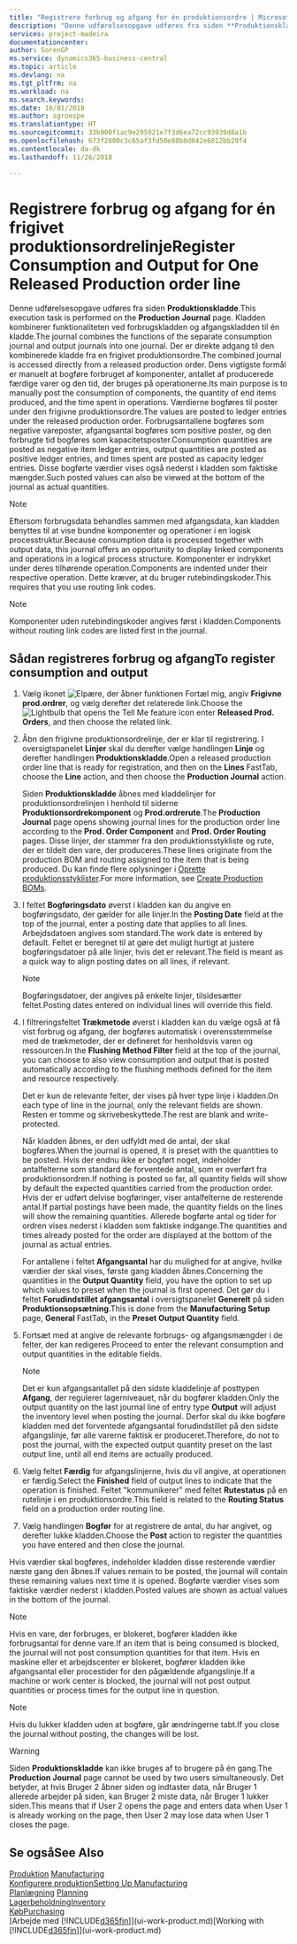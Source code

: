 ```yaml
---
title: "Registrere forbrug og afgang for én produktionsordre | Microsoft Docs"
description: "Denne udførelsesopgave udføres fra siden **Produktionskladde**. Kladden kombinerer funktionaliteten ved forbrugskladden og afgangskladden til én kladde. Der er direkte adgang til den kombinerede kladde fra en frigivet produktionsordre. Dens vigtigste formål er manuelt at bogføre forbruget af komponenter, antallet af producerede færdige varer og den tid, der bruges på operationerne."
services: project-madeira
documentationcenter: 
author: SorenGP
ms.service: dynamics365-business-central
ms.topic: article
ms.devlang: na
ms.tgt_pltfrm: na
ms.workload: na
ms.search.keywords: 
ms.date: 10/01/2018
ms.author: sgroespe
ms.translationtype: HT
ms.sourcegitcommit: 33b900f1ac9e295921e7f3d6ea72cc93939d8a1b
ms.openlocfilehash: 673f2800c3c65af3fd50e08b0d042e6812bb29f4
ms.contentlocale: da-dk
ms.lasthandoff: 11/26/2018

---
```

# <a name="register-consumption-and-output-for-one-released-production-order-line"></a><span data-ttu-id="e9113-106">Registrere forbrug og afgang for én frigivet produktionsordrelinje</span><span class="sxs-lookup"><span data-stu-id="e9113-106">Register Consumption and Output for One Released Production order line</span></span>
<span data-ttu-id="e9113-107">Denne udførelsesopgave udføres fra siden **Produktionskladde**.</span><span class="sxs-lookup"><span data-stu-id="e9113-107">This execution task is performed on the **Production Journal** page.</span></span> <span data-ttu-id="e9113-108">Kladden kombinerer funktionaliteten ved forbrugskladden og afgangskladden til én kladde.</span><span class="sxs-lookup"><span data-stu-id="e9113-108">The journal combines the functions of the separate consumption journal and output journals into one journal.</span></span> <span data-ttu-id="e9113-109">Der er direkte adgang til den kombinerede kladde fra en frigivet produktionsordre.</span><span class="sxs-lookup"><span data-stu-id="e9113-109">The combined journal is accessed directly from a released production order.</span></span> <span data-ttu-id="e9113-110">Dens vigtigste formål er manuelt at bogføre forbruget af komponenter, antallet af producerede færdige varer og den tid, der bruges på operationerne.</span><span class="sxs-lookup"><span data-stu-id="e9113-110">Its main purpose is to manually post the consumption of components, the quantity of end items produced, and the time spent in operations.</span></span> <span data-ttu-id="e9113-111">Værdierne bogføres til poster under den frigivne produktionsordre.</span><span class="sxs-lookup"><span data-stu-id="e9113-111">The values are posted to ledger entries under the released production order.</span></span> <span data-ttu-id="e9113-112">Forbrugsantallene bogføres som negative vareposter, afgangsantal bogføres som positive poster, og den forbrugte tid bogføres som kapacitetsposter.</span><span class="sxs-lookup"><span data-stu-id="e9113-112">Consumption quantities are posted as negative item ledger entries, output quantities are posted as positive ledger entries, and times spent are posted as capacity ledger entries.</span></span> <span data-ttu-id="e9113-113">Disse bogførte værdier vises også nederst i kladden som faktiske mængder.</span><span class="sxs-lookup"><span data-stu-id="e9113-113">Such posted values can also be viewed at the bottom of the journal as actual quantities.</span></span>  

> [!NOTE]  
>  <span data-ttu-id="e9113-114">Eftersom forbrugsdata behandles sammen med afgangsdata, kan kladden benyttes til at vise bundne komponenter og operationer i en logisk processtruktur.</span><span class="sxs-lookup"><span data-stu-id="e9113-114">Because consumption data is processed together with output data, this journal offers an opportunity to display linked components and operations in a logical process structure.</span></span> <span data-ttu-id="e9113-115">Komponenter er indrykket under deres tilhørende operation.</span><span class="sxs-lookup"><span data-stu-id="e9113-115">Components are indented under their respective operation.</span></span> <span data-ttu-id="e9113-116">Dette kræver, at du bruger rutebindingskoder.</span><span class="sxs-lookup"><span data-stu-id="e9113-116">This requires that you use routing link codes.</span></span>  

> [!NOTE]  
>  <span data-ttu-id="e9113-117">Komponenter uden rutebindingskoder angives først i kladden.</span><span class="sxs-lookup"><span data-stu-id="e9113-117">Components without routing link codes are listed first in the journal.</span></span>  

## <a name="to-register-consumption-and-output"></a><span data-ttu-id="e9113-118">Sådan registreres forbrug og afgang</span><span class="sxs-lookup"><span data-stu-id="e9113-118">To register consumption and output</span></span>  
1.  <span data-ttu-id="e9113-119">Vælg ikonet ![Elpære, der åbner funktionen Fortæl mig](media/ui-search/search_small.png "Fortæl mig, hvad du vil foretage dig"), angiv **Frigivne prod.ordrer**, og vælg derefter det relaterede link.</span><span class="sxs-lookup"><span data-stu-id="e9113-119">Choose the ![Lightbulb that opens the Tell Me feature](media/ui-search/search_small.png "Tell me what you want to do") icon enter **Released Prod. Orders**, and then choose the related link.</span></span>  
2.  <span data-ttu-id="e9113-120">Åbn den frigivne produktionsordrelinje, der er klar til registrering. I oversigtspanelet **Linjer** skal du derefter vælge handlingen **Linje** og derefter handlingen **Produktionskladde**.</span><span class="sxs-lookup"><span data-stu-id="e9113-120">Open a released production order line that is ready for registration, and then on the **Lines** FastTab, choose the **Line** action, and then choose the **Production Journal** action.</span></span>  

    <span data-ttu-id="e9113-121">Siden **Produktionskladde** åbnes med kladdelinjer for produktionsordrelinjen i henhold til siderne **Produktionsordrekomponent** og **Prod.ordrerute**.</span><span class="sxs-lookup"><span data-stu-id="e9113-121">The **Production Journal** page opens showing journal lines for the production order line according to the **Prod. Order Component** and **Prod. Order Routing** pages.</span></span> <span data-ttu-id="e9113-122">Disse linjer, der stammer fra den produktionsstykliste og rute, der er tildelt den vare, der produceres.</span><span class="sxs-lookup"><span data-stu-id="e9113-122">These lines originate from the production BOM and routing assigned to the item that is being produced.</span></span> <span data-ttu-id="e9113-123">Du kan finde flere oplysninger i [Oprette produktionsstyklister](production-how-to-create-routings.md).</span><span class="sxs-lookup"><span data-stu-id="e9113-123">For more information, see [Create Production BOMs](production-how-to-create-routings.md).</span></span>  

3.  <span data-ttu-id="e9113-124">I feltet **Bogføringsdato** øverst i kladden kan du angive en bogføringsdato, der gælder for alle linjer.</span><span class="sxs-lookup"><span data-stu-id="e9113-124">In the **Posting Date** field at the top of the journal, enter a posting date that applies to all lines.</span></span> <span data-ttu-id="e9113-125">Arbejdsdatoen angives som standard.</span><span class="sxs-lookup"><span data-stu-id="e9113-125">The work date is entered by default.</span></span> <span data-ttu-id="e9113-126">Feltet er beregnet til at gøre det muligt hurtigt at justere bogføringsdatoer på alle linjer, hvis det er relevant.</span><span class="sxs-lookup"><span data-stu-id="e9113-126">The field is meant as a quick way to align posting dates on all lines, if relevant.</span></span>  

    > [!NOTE]  
    >  <span data-ttu-id="e9113-127">Bogføringsdatoer, der angives på enkelte linjer, tilsidesætter feltet.</span><span class="sxs-lookup"><span data-stu-id="e9113-127">Posting dates entered on individual lines will override this field.</span></span>  

4.  <span data-ttu-id="e9113-128">I filtreringsfeltet **Trækmetode** øverst i kladden kan du vælge også at få vist forbrug og afgang, der bogføres automatisk i overensstemmelse med de trækmetoder, der er defineret for henholdsvis varen og ressourcen.</span><span class="sxs-lookup"><span data-stu-id="e9113-128">In the **Flushing Method Filter** field at the top of the journal, you can choose to also view consumption and output that is posted automatically according to the flushing methods defined for the item and resource respectively.</span></span>  

    <span data-ttu-id="e9113-129">Det er kun de relevante felter, der vises på hver type linje i kladden.</span><span class="sxs-lookup"><span data-stu-id="e9113-129">On each type of line in the journal, only the relevant fields are shown.</span></span> <span data-ttu-id="e9113-130">Resten er tomme og skrivebeskyttede.</span><span class="sxs-lookup"><span data-stu-id="e9113-130">The rest are blank and write-protected.</span></span>  

    <span data-ttu-id="e9113-131">Når kladden åbnes, er den udfyldt med de antal, der skal bogføres.</span><span class="sxs-lookup"><span data-stu-id="e9113-131">When the journal is opened, it is preset with the quantities to be posted.</span></span> <span data-ttu-id="e9113-132">Hvis der endnu ikke er bogført noget, indeholder antalfelterne som standard de forventede antal, som er overført fra produktionsordren.</span><span class="sxs-lookup"><span data-stu-id="e9113-132">If nothing is posted so far, all quantity fields will show by default the expected quantities carried from the production order.</span></span> <span data-ttu-id="e9113-133">Hvis der er udført delvise bogføringer, viser antalfelterne de resterende antal.</span><span class="sxs-lookup"><span data-stu-id="e9113-133">If partial postings have been made, the quantity fields on the lines will show the remaining quantities.</span></span> <span data-ttu-id="e9113-134">Allerede bogførte antal og tider for ordren vises nederst i kladden som faktiske indgange.</span><span class="sxs-lookup"><span data-stu-id="e9113-134">The quantities and times already posted for the order are displayed at the bottom of the journal as actual entries.</span></span>  

    <span data-ttu-id="e9113-135">For antallene i feltet **Afgangsantal** har du mulighed for at angive, hvilke værdier der skal vises, første gang kladden åbnes.</span><span class="sxs-lookup"><span data-stu-id="e9113-135">Concerning the quantities in the **Output Quantity** field, you have the option to set up which values to preset when the journal is first opened.</span></span> <span data-ttu-id="e9113-136">Det gør du i feltet **Forudindstillet afgangsantal** i oversigtspanelet **Generelt** på siden **Produktionsopsætning**.</span><span class="sxs-lookup"><span data-stu-id="e9113-136">This is done from the **Manufacturing Setup** page, **General** FastTab, in the **Preset Output Quantity** field.</span></span>

5.  <span data-ttu-id="e9113-137">Fortsæt med at angive de relevante forbrugs- og afgangsmængder i de felter, der kan redigeres.</span><span class="sxs-lookup"><span data-stu-id="e9113-137">Proceed to enter the relevant consumption and output quantities in the editable fields.</span></span>  

    > [!NOTE]  
    >  <span data-ttu-id="e9113-138">Det er kun afgangsantallet på den sidste kladdelinje af posttypen **Afgang**, der regulerer lagerniveauet, når du bogfører kladden.</span><span class="sxs-lookup"><span data-stu-id="e9113-138">Only the output quantity on the last journal line of entry type **Output** will adjust the inventory level when posting the journal.</span></span> <span data-ttu-id="e9113-139">Derfor skal du ikke bogføre kladden med det forventede afgangsantal forudindstillet på den sidste afgangslinje, før alle varerne faktisk er produceret.</span><span class="sxs-lookup"><span data-stu-id="e9113-139">Therefore, do not to post the journal, with the expected output quantity preset on the last output line, until all end items are actually produced.</span></span>  

6.  <span data-ttu-id="e9113-140">Vælg feltet **Færdig** for afgangslinjerne, hvis du vil angive, at operationen er færdig.</span><span class="sxs-lookup"><span data-stu-id="e9113-140">Select the **Finished** field of output lines to indicate that the operation is finished.</span></span> <span data-ttu-id="e9113-141">Feltet "kommunikerer" med feltet **Rutestatus** på en rutelinje i en produktionsordre.</span><span class="sxs-lookup"><span data-stu-id="e9113-141">This field is related to the **Routing Status** field on a production order routing line.</span></span>  
7.  <span data-ttu-id="e9113-142">Vælg handlingen **Bogfør** for at registrere de antal, du har angivet, og derefter lukke kladden.</span><span class="sxs-lookup"><span data-stu-id="e9113-142">Choose the **Post** action to register the quantities you have entered and then close the journal.</span></span>  

<span data-ttu-id="e9113-143">Hvis værdier skal bogføres, indeholder kladden disse resterende værdier næste gang den åbnes.</span><span class="sxs-lookup"><span data-stu-id="e9113-143">If values remain to be posted, the journal will contain these remaining values next time it is opened.</span></span> <span data-ttu-id="e9113-144">Bogførte værdier vises som faktiske værdier nederst i kladden.</span><span class="sxs-lookup"><span data-stu-id="e9113-144">Posted values are shown as actual values in the bottom of the journal.</span></span>  

> [!NOTE]  
>  <span data-ttu-id="e9113-145"> Hvis en vare, der forbruges, er blokeret, bogfører kladden ikke forbrugsantal for denne vare.</span><span class="sxs-lookup"><span data-stu-id="e9113-145">If an item that is being consumed is blocked, the journal will not post consumption quantities for that item.</span></span> <span data-ttu-id="e9113-146">Hvis en maskine eller et arbejdscenter er blokeret, bogfører kladden ikke afgangsantal eller procestider for den pågældende afgangslinje.</span><span class="sxs-lookup"><span data-stu-id="e9113-146">If a machine or work center is blocked, the journal will not post output quantities or process times for the output line in question.</span></span>  

> [!NOTE]  
>  <span data-ttu-id="e9113-147">Hvis du lukker kladden uden at bogføre, går ændringerne tabt.</span><span class="sxs-lookup"><span data-stu-id="e9113-147">If you close the journal without posting, the changes will be lost.</span></span>  

> [!WARNING]  
>  <span data-ttu-id="e9113-148">Siden **Produktionskladde** kan ikke bruges af to brugere på én gang.</span><span class="sxs-lookup"><span data-stu-id="e9113-148">The **Production Journal** page cannot be used by two users simultaneously.</span></span> <span data-ttu-id="e9113-149">Det betyder, at hvis Bruger 2 åbner siden og indtaster data, når Bruger 1 allerede arbejder på siden, kan Bruger 2 miste data, når Bruger 1 lukker siden.</span><span class="sxs-lookup"><span data-stu-id="e9113-149">This means that if User 2 opens the page and enters data when User 1 is already working on the page, then User 2 may lose data when User 1 closes the page.</span></span>  

## <a name="see-also"></a><span data-ttu-id="e9113-150">Se også</span><span class="sxs-lookup"><span data-stu-id="e9113-150">See Also</span></span>  
<span data-ttu-id="e9113-151">[Produktion](production-manage-manufacturing.md)  </span><span class="sxs-lookup"><span data-stu-id="e9113-151">[Manufacturing](production-manage-manufacturing.md)  </span></span>  
[<span data-ttu-id="e9113-152">Konfigurere produktion</span><span class="sxs-lookup"><span data-stu-id="e9113-152">Setting Up Manufacturing</span></span>](production-configure-production-processes.md)  
<span data-ttu-id="e9113-153">[Planlægning](production-planning.md)    </span><span class="sxs-lookup"><span data-stu-id="e9113-153">[Planning](production-planning.md)    </span></span>  
[<span data-ttu-id="e9113-154">Lagerbeholdning</span><span class="sxs-lookup"><span data-stu-id="e9113-154">Inventory</span></span>](inventory-manage-inventory.md)  
[<span data-ttu-id="e9113-155">Køb</span><span class="sxs-lookup"><span data-stu-id="e9113-155">Purchasing</span></span>](purchasing-manage-purchasing.md)  
<span data-ttu-id="e9113-156">[Arbejde med [!INCLUDE[d365fin](includes/d365fin_md.md)]](ui-work-product.md)</span><span class="sxs-lookup"><span data-stu-id="e9113-156">[Working with [!INCLUDE[d365fin](includes/d365fin_md.md)]](ui-work-product.md)</span></span>

